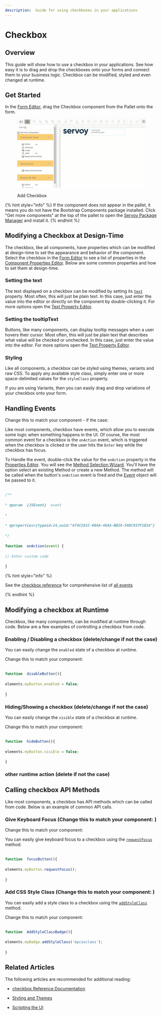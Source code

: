 ```yaml
---
description:  Guide for using checkboxes in your applications
---
```


# Checkbox

## Overview

This guide will show how to use a checkbox in your applications. See how easy it is to drag and drop the checkboxes onto your forms and connect them to your business logic. Checkbox can be modified, styled and even changed at runtime.


## Get Started

 In the [Form Editor](../../../../../reference/readme\_servoycore/page-3/object-editors/form-editor.md), drag the Checkbox component from the Pallet onto the form.

<figure><img src="../../../../images/exampleButton - Add Button (1).gif" alt=""><figcaption><p>Add Checkbox</p></figcaption></figure>

{% hint style="info" %}
If the component does not appear in the pallet, it means you do not have the Bootstrap Components package installed. Click "Get more components" at the top of the pallet to open the [Servoy Package Manager](../../../../../reference/readme\_servoycore/page-3/package-manager.md) and install it.
{% endhint %} 
  

## Modifying a Checkbox at Design-Time

The checkbox, like all components, have properties which can be modified at design-time to set the appearance and behavior of the component. Select the checkbox in the [Form Editor](../../../../../reference/readme\_servoycore/page-3/object-editors/form-editor.md) to see a list of properties in the [Component Properties Editor](../../../../../reference/readme\_servoycore/page-3/object-editors/component-properties-editor.md). Below are some common properties and how to set them at design-time.


### Setting the text

The text displayed on a checkbox can be modified by setting its [`text`](../../../../../reference/readme\_servoyextensions/ui-components/input-controls/checkbox.md#text) property. Most often, this will just be plain text. In this case, just enter the value into the editor or directly on the component by double-clicking it. For more options open the [Text Property Editor](../../../../../reference/readme\_servoycore/page-3/object-editors/text-property-editor.md).


  

### Setting the tooltipText

Buttons, like many components, can display tooltip messages when a user hovers their cursor. Most often, this will just be plain text that describes what value will be checked or unchecked. In this case, just enter the value into the editor. For more options open the [Text Property Editor](../../../../../reference/readme\_servoycore/page-3/object-editors/text-property-editor.md).

  


### Styling

  

Like all components, a checkbox can be styled using themes, variants and raw CSS. To apply any available style class, simply enter one or more space-delimited values for the `styleClass` property.



If you are using Variants, then you can easily drag and drop variations of your checkbox onto your form.

  
  
  

## Handling Events

  

Change this to match your component - if the case:

  

Like most components, checkbox have events, which allow you to execute some logic when something happens in the UI. Of course, the most common event for a checkbox is the `onAction` event, which is triggered when the checkbox is clicked or the user hits the `Enter` key while the checkbox has focus.

  

To Handle the event, double-click the value for the `onAction` property in the [Properties Editor](../../../../../reference/readme\_servoycore/page-3/object-editors/component-properties-editor.md). You will see the [Method Selection Wizard](../../../../../reference/readme\_servoycore/page-3/object-editors/method-selection-wizard.md). You'll have the option select an existing Method or create a new Method. The method will be called when the button's `onAction` event is fired and the [Event](../../../../../reference/readme\_servoycore/dev-api/application/jsevent.md) object will be passed to it.

  
  
  

```javascript

/**

* @param  {JSEvent}  event

*

* @properties={typeid:24,uuid:"A74C281C-00AA-46AA-BB38-500C937F2D1A"}

*/

function  onAction(event) {

// Enter custom code

}

```

  

{% hint style="info" %}

See the [checkbox reference]() for comprehensive list of [all events]()

{% endhint %}

  
  
  

## Modifying a checkbox at Runtime

  

Checkbox, like many components, can be modified at runtime through code. Below are a few examples of controlling a checkbox from code.

  

### Enabling / Disabling a checkbox (delete/change if not the case)

  

You can easily change the `enabled` state of a checkbox at runtime.

  
  

Change this to match your component:

```javascript

function  disableButton(){

elements.myButton.enabled = false;

}

```

  

### Hiding/Showing a checkbox (delete/change if not the case)

  

You can easily change the `visible` state of a checkbox at runtime.

  
  

Change this to match your component:

```javascript

function  hideButton(){

elements.myButton.visible = false;

}

```

  

### other runtime action (delete if not the case)

  
  
  

## Calling checkbox API Methods

  

Like most components, a checkbox has API methods which can be called from code. Below is an example of common API calls.

  

### Give Keyboard Focus (Change this to match your component: )

  
  

Change this to match your component:

  

You can easily give keyboard focus to a checkbox using the [`requestFocus`]() method.

  

```javascript

function  focusButton(){

elements.myButton.requestFocus();

}

```

  
  

### Add CSS Style Class (Change this to match your component: )

  

You can easily add a style class to a checkbox using the [`addStyleClass`]() method.

  
  

Change this to match your component:

```javascript

function  AddStyleClassBadge(){

elements.myBadge.addStyleClass('mycssclass');

}

```

  
  

## Related Articles

  

The following articles are recommended for additional reading:

  

* [checkbox Reference Documentation]()

* [Styling and Themes](../../styling-and-themes/)

* [Scripting the UI](../../../programming-guide/scripting-the-ui/)